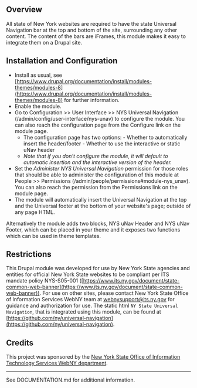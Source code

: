 ## Overview ##
All state of New York websites are required to have the state Universal
 Navigation bar at the top and bottom of the site, surrounding any other
 content.  The content of the bars are iFrames, this module makes it
 easy to integrate them on a Drupal site.

## Installation and Configuration ##
- Install as usual, see [https://www.drupal.org/documentation/install/modules-themes/modules-8](https://www.drupal.org/documentation/install/modules-themes/modules-8)
  for further information.
- Enable the module.
- Go to Configuration >> User Interface >> NYS Universal Navigation
  (/admin/config/user-interface/nys-unav) to configure the module.
  You can also reach the configuration page from the Configure link on the
  module page.
  - The configuration page has two options:
		- Whether to automatically insert the header/footer
		- Whether to use the interactive or static uNav header
  - *Note that if you don't configure the module, it will default to
  automatic insertion and the interactive version of the header.*
- Set the *Administer NYS Universal Navigation* permission for those roles that
  should be able to administer the configuration of this module at People >>
  Permissions (/admin/people/permissions#module-nys_unav).
  You can also reach the permission from the Permissions link on the
  module page.
- The module will automatically insert the Universal Navigation at the top
  and the Universal footer at the bottom of your website's page;
  outside of any page HTML.


Alternatively the module adds two blocks, NYS uNav Header and NYS uNav Footer,
 which can be placed in your theme and it exposes two functions which can be
 used in theme templates.

## Restrictions ##
This Drupal module was developed for use by New York State agencies and
 entities for official New York State websites to be compliant per ITS mandate
 policy NYS-S05-001 ([https://www.its.ny.gov/document/state-common-web-banner](https://www.its.ny.gov/document/state-common-web-banner)).
 For use on other sites, please contact New York State Office of Information
 Services WebNY team at webnysupport@its.ny.gov for guidance and authorization
 for use. The static html `NY State Universal Navigation`, that is integrated
 using this module, can be found at [https://github.com/ny/universal-navigation](https://github.com/ny/universal-navigation).

## Credits ##
This project was sponsored by the [New York State Office of Information
 Technology Services WebNY department](https://www.drupal.org/webny-new-york-state-office-of-information-technology-services).

----------


See DOCUMENTATION.md for additional information.